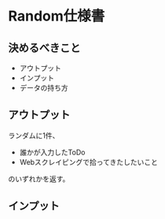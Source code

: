 # Random仕様書  

## 決めるべきこと
* アウトプット
* インプット
* データの持ち方

## アウトプット
ランダムに1件、
* 誰かが入力したToDo
* Webスクレイピングで拾ってきたしたいこと

のいずれかを返す。  

## インプット
